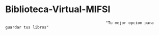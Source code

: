 # Biblioteca-Virtual-MIFSI
                                                "Tu mejor opcion para guardar tus libros"
